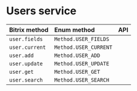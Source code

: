 
# Users service

| Bitrix method  | Enum method           | API  |
| :------------- | :-------------------- | :--- |
| `user.fields`  | `Method.USER_FIELDS`  |      |
| `user.current` | `Method.USER_CURRENT` |      |
| `user.add`     | `Method.USER_ADD`     |      |
| `user.update`  | `Method.USER_UPDATE`  |      |
| `user.get`     | `Method.USER_GET`     |      |
| `user.search`  | `Method.USER_SEARCH`  |      |